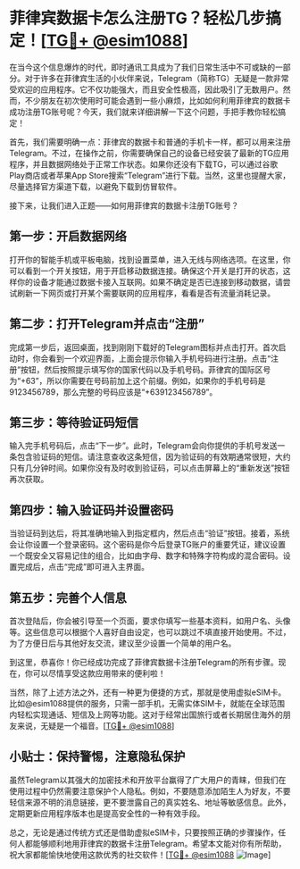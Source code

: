 # 菲律宾数据卡怎么注册TG？轻松几步搞定！[[TG💪+ @esim1088](https://t.me/s/esim1088)]

在当今这个信息爆炸的时代，即时通讯工具成为了我们日常生活中不可或缺的一部分。对于许多在菲律宾生活的小伙伴来说，Telegram（简称TG）无疑是一款非常受欢迎的应用程序。它不仅功能强大，而且安全性极高，因此吸引了无数用户。然而，不少朋友在初次使用时可能会遇到一些小麻烦，比如如何利用菲律宾的数据卡成功注册TG账号呢？今天，我们就来详细讲解一下这个问题，手把手教你轻松搞定！

首先，我们需要明确一点：菲律宾的数据卡和普通的手机卡一样，都可以用来注册Telegram。不过，在操作之前，你需要确保自己的设备已经安装了最新的TG应用程序，并且数据网络处于正常工作状态。如果你还没有下载TG，可以通过谷歌Play商店或者苹果App Store搜索“Telegram”进行下载。当然，这里也提醒大家，尽量选择官方渠道下载，以避免下载到仿冒软件。

接下来，让我们进入正题——如何用菲律宾的数据卡注册TG账号？

## 第一步：开启数据网络

打开你的智能手机或平板电脑，找到设置菜单，进入无线与网络选项。在这里，你可以看到一个开关按钮，用于开启移动数据连接。确保这个开关是打开的状态，这样你的设备才能通过数据卡接入互联网。如果不确定是否已连接到移动数据，请尝试刷新一下网页或打开某个需要联网的应用程序，看看是否有流量消耗记录。

## 第二步：打开Telegram并点击“注册”

完成第一步后，返回桌面，找到刚刚下载好的Telegram图标并点击打开。首次启动时，你会看到一个欢迎界面，上面会提示你输入手机号码进行注册。点击“注册”按钮，然后按照提示填写你的国家代码以及手机号码。菲律宾的国际区号为“+63”，所以你需要在号码前加上这个前缀。例如，如果你的手机号码是9123456789，那么完整的号码应该是“+639123456789”。

## 第三步：等待验证码短信

输入完手机号码后，点击“下一步”。此时，Telegram会向你提供的手机号发送一条包含验证码的短信。请注意查收这条短信，因为验证码的有效期通常很短，大约只有几分钟时间。如果你没有及时收到验证码，可以点击屏幕上的“重新发送”按钮再次获取。

## 第四步：输入验证码并设置密码

当验证码到达后，将其准确地输入到指定框内，然后点击“验证”按钮。接着，系统会让你设置一个登录密码。这个密码是你今后登录TG账户的重要凭证，建议设置一个既安全又容易记住的组合，比如由字母、数字和特殊字符构成的混合密码。设置完成后，点击“完成”即可进入主界面。

## 第五步：完善个人信息

首次登陆后，你会被引导至一个页面，要求你填写一些基本资料，如用户名、头像等。这些信息可以根据个人喜好自由设定，也可以跳过不填直接开始使用。不过，为了方便日后与其他好友交流，建议至少设置一个简单的用户名。

到这里，恭喜你！你已经成功完成了菲律宾数据卡注册Telegram的所有步骤。现在，你可以尽情享受这款应用带来的便利啦！

当然，除了上述方法之外，还有一种更为便捷的方式，那就是使用虚拟eSIM卡。比如@esim1088提供的服务，只需一部手机，无需实体SIM卡，就能在全球范围内轻松实现通话、短信及上网等功能。这对于经常出国旅行或者长期居住海外的朋友来说，无疑是一个福音。[[TG💪+ @esim1088](https://t.me/s/esim1088)]

## 小贴士：保持警惕，注意隐私保护

虽然Telegram以其强大的加密技术和开放平台赢得了广大用户的青睐，但我们在使用过程中仍然需要注意保护个人隐私。例如，不要随意添加陌生人为好友，不要轻信来源不明的消息链接，更不要泄露自己的真实姓名、地址等敏感信息。此外，定期更新应用程序版本也是提高安全性的一种有效手段。

总之，无论是通过传统方式还是借助虚拟eSIM卡，只要按照正确的步骤操作，任何人都能够顺利地用菲律宾的数据卡注册Telegram。希望本文能对你有所帮助，祝大家都能愉快地使用这款优秀的社交软件！[[TG💪+ @esim1088](https://t.me/s/esim1088) ![Image](https://i.postimg.cc/4NQfJmqS/Snipaste-2025-05-13-00-14-12.png)]